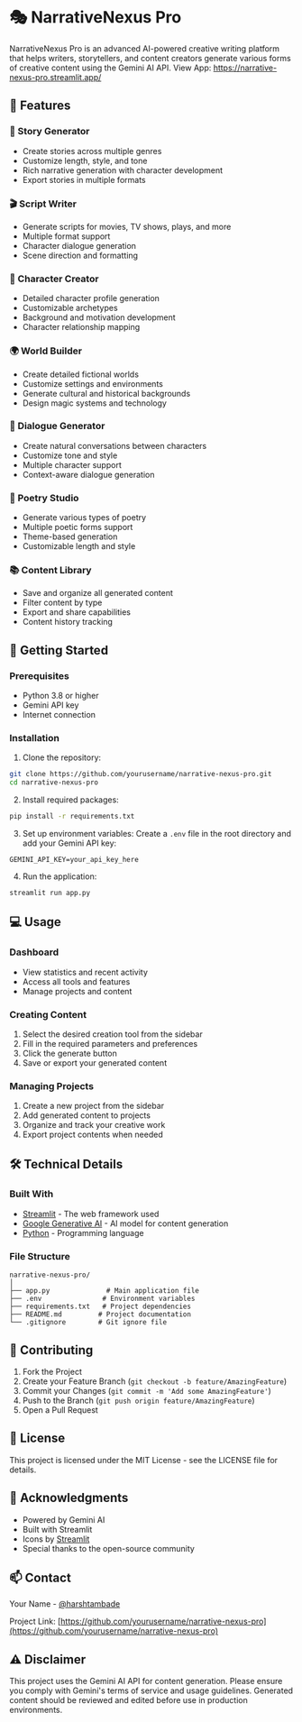 # 🎭 NarrativeNexus Pro

NarrativeNexus Pro is an advanced AI-powered creative writing platform that helps writers, storytellers, and content creators generate various forms of creative content using the Gemini AI API.
View App: https://narrative-nexus-pro.streamlit.app/

## 🌟 Features

### 📖 Story Generator
- Create stories across multiple genres
- Customize length, style, and tone
- Rich narrative generation with character development
- Export stories in multiple formats

### 🎬 Script Writer
- Generate scripts for movies, TV shows, plays, and more
- Multiple format support
- Character dialogue generation
- Scene direction and formatting

### 👤 Character Creator
- Detailed character profile generation
- Customizable archetypes
- Background and motivation development
- Character relationship mapping

### 🌍 World Builder
- Create detailed fictional worlds
- Customize settings and environments
- Generate cultural and historical backgrounds
- Design magic systems and technology

### 💭 Dialogue Generator
- Create natural conversations between characters
- Customize tone and style
- Multiple character support
- Context-aware dialogue generation

### 📝 Poetry Studio
- Generate various types of poetry
- Multiple poetic forms support
- Theme-based generation
- Customizable length and style

### 📚 Content Library
- Save and organize all generated content
- Filter content by type
- Export and share capabilities
- Content history tracking

## 🚀 Getting Started

### Prerequisites
- Python 3.8 or higher
- Gemini API key
- Internet connection

### Installation

1. Clone the repository:
```bash
git clone https://github.com/yourusername/narrative-nexus-pro.git
cd narrative-nexus-pro
```

2. Install required packages:
```bash
pip install -r requirements.txt
```

3. Set up environment variables:
Create a `.env` file in the root directory and add your Gemini API key:
```
GEMINI_API_KEY=your_api_key_here
```

4. Run the application:
```bash
streamlit run app.py
```

## 💻 Usage

### Dashboard
- View statistics and recent activity
- Access all tools and features
- Manage projects and content

### Creating Content
1. Select the desired creation tool from the sidebar
2. Fill in the required parameters and preferences
3. Click the generate button
4. Save or export your generated content

### Managing Projects
1. Create a new project from the sidebar
2. Add generated content to projects
3. Organize and track your creative work
4. Export project contents when needed

## 🛠 Technical Details

### Built With
- [Streamlit](https://streamlit.io/) - The web framework used
- [Google Generative AI](https://ai.google.dev/) - AI model for content generation
- [Python](https://www.python.org/) - Programming language

### File Structure
```
narrative-nexus-pro/
│
├── app.py              # Main application file
├── .env               # Environment variables
├── requirements.txt   # Project dependencies
├── README.md         # Project documentation
└── .gitignore        # Git ignore file
```

## 🤝 Contributing

1. Fork the Project
2. Create your Feature Branch (`git checkout -b feature/AmazingFeature`)
3. Commit your Changes (`git commit -m 'Add some AmazingFeature'`)
4. Push to the Branch (`git push origin feature/AmazingFeature`)
5. Open a Pull Request

## 📝 License

This project is licensed under the MIT License - see the LICENSE file for details.

## 🙏 Acknowledgments

- Powered by Gemini AI
- Built with Streamlit
- Icons by [Streamlit](https://streamlit.io/)
- Special thanks to the open-source community

## 📫 Contact

Your Name - [@harshtambade](https://in.linkedin.com/in/harsh-tambade)

Project Link: [https://github.com/yourusername/narrative-nexus-pro](https://github.com/yourusername/narrative-nexus-pro)

## ⚠️ Disclaimer

This project uses the Gemini AI API for content generation. Please ensure you comply with Gemini's terms of service and usage guidelines. Generated content should be reviewed and edited before use in production environments.

